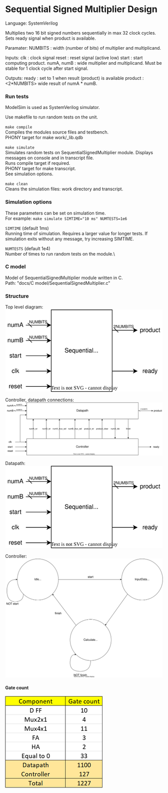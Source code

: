 # Sequential Signed Multiplier Design

Language: SystemVerilog

Multiplies two 16 bit signed numbers sequentially in max 32 clock cycles.\
Sets ready signal when product is available.

Paramater: NUMBITS  : width (number of bits) of multiplier and multiplicand.

Inputs: clk         : clock signal
        reset       : reset signal (active low)
        start       : start computing product.
        numA, numB  : <NUMBITS> wide multiplier and multiplicand.
                        Must be stable for 1 clock cycle after start signal.

Outputs: ready      : set to 1 when result (product) is available
         product    : <2*NUMBITS> wide result of numA * numB.

### Run tests
ModelSim is used as SystemVerilog simulator.

Use makefile to run random tests on the unit.

`make compile`\
Compiles the modules source files and testbench.\
PHONY target for make work/_lib.qdb

`make simulate`\
Simulates random tests on SequentialSignedMultiplier module. Displays messages on console and in transcript file.\
Runs compile target if required.\
PHONY target for make transcript.\
See simulation options.

`make clean`\
Cleans the simulation files: work directory and  transcript.

### Simulation options
These parameters can be set on simulation time.\
For example: `make simulate SIMTIME="10 ms" NUMTESTS=1e6`

`SIMTIME` (default 1ms)\
Running time of simulation. Requires a larger value for longer tests.
If simulation exits without any message, try increasing SIMTIME.

`NUMTESTS` (default 1e4)\
Number of times to run random tests on the module.\

### C model
Model of SequentialSignedMultiplier module written in C.\
Path: "docs/C model/SequentialSignedMultiplier.c"

### Structure
Top level diagram:\
![image](images/top_level_diagram.drawio.svg)

Controller, datapath connections:\
![image](images/datapath_controller.drawio.svg)

Datapath:\
![image](images/top_level_diagram.drawio.svg)

Controller:\
![image](images/stg.drawio.svg)

#### Gate count
![image](images/gate_count.png)
